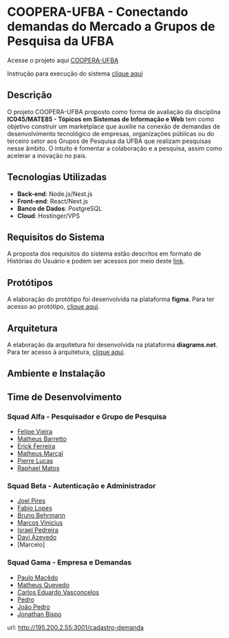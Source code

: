 # COOPERA-UFBA - Conectando demandas do Mercado a Grupos de Pesquisa da UFBA

Acesse o projeto aqui [COOPERA-UFBA](https://coopera.eduardovasconcelos.live/)

Instrução para execução do sistema [clique aqui](https://docs.google.com/document/d/1yt6UcOyFNssNe9YfNS8Ujq660qgT9srje9f2xUI928Y/edit?usp=sharing)

## Descrição

O projeto COOPERA-UFBA proposto como forma de avaliação da disciplina **IC045/MATE85 - Tópicos em Sistemas de Informação e Web** tem como objetivo construir um marketplace que auxilie na conexão de demandas de desenvolvimento tecnológico de empresas, organizações públicas ou do terceiro setor aos Grupos de Pesquisa da UFBA que realizam pesquisas nesse âmbito. O intuito é fomentar a colaboração e a pesquisa, assim como acelerar a inovação no país.

## Tecnologias Utilizadas

- **Back-end**: Node.js/Nest.js
- **Front-end**: React/Next.js
- **Banco de Dados**: PostgreSQL
- **Cloud**: Hostinger/VPS

## Requisitos do Sistema

A proposta dos requisitos do sistema estão descritos em formato de Histórias do Usuário e podem ser acessos por meio deste <a href="https://docs.google.com/document/d/1hr7hHC0Qqq_lBjf08LLxHLFu91i8_jGJNKX9tGYHiGM" target="_blank">link</a>.

## Protótipos

A elaboração do protótipo foi desenvolvida na plataforma **figma**. Para ter acesso ao protótipo, <a href="https://www.figma.com/design/U5N3RoAaeq6vumpVkFnAS5/Captador-Grupo-de-Pesquisa" target="_blank">clique aqui</a>.

## Arquitetura

A elaboração da arquitetura foi desenvolvida na plataforma **diagrams.net**. Para ter acesso à arquitetura, <a href="https://app.diagrams.net/#G1FRVE7PX1_m17UYSkPEMUprJo9rQqdlKX" target="_blank">clique aqui</a>.

## Ambiente e Instalação

## Time de Desenvolvimento

### Squad Alfa - Pesquisador e Grupo de Pesquisa
- [Felipe Vieira](https://github.com/felipejrvieira)
- [Matheus Barretto](https://github.com/mattd-silva22)
- [Erick Ferreira](https://github.com/EFBN0)
- [Matheus Marçal](https://github.com/zxmatheus)
- [Pierre Lucas](https://github.com/erreip-m)
- [Raphael Matos](https://github.com/raphamdc)

### Squad Beta - Autenticação e Administrador
- [Joel Pires](https://github.com/joel021)
- [Fabio Lopes](https://github.com/flgomes94)
- [Bruno Behrmann](https://github.com/BrunoBehrmann)
- [Marcos Vinicius](https://github.com/mvcs08)
- [Israel Pedreira](https://github.com/israelpedreira)
- [Davi Azevedo](https://github.com/DvAzevedo)
- [Marcelo]

### Squad Gama - Empresa e Demandas
- [Paulo Macêdo](https://github.com/prmacedo)
- [Matheus Quevedo](https://github.com/matheusquevedodev)
- [Carlos Eduardo Vasconcelos](https://github.com/EduardoVasconceloss)
- [Pedro](https://github.com/1pedro)
- [João Pedro](https://github.com/JhonPrFer)
- [Jonathan Bispo ](https://github.com/jonathanbisp)




url: http://195.200.2.55:3001/cadastro-demanda













